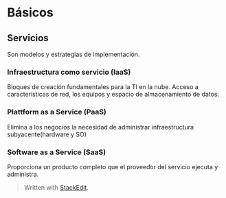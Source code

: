 # Básicos

## Servicios
Son modelos y estrategias de implementación.

### Infraestructura como servicio (IaaS)
Bloques de creación fundamentales para la TI en la nube.
Acceso a características de red, los equipos y espacio de almacenamiento de datos. 

### Plattform as a Service (PaaS)
Elimina a los negocios la necesidad de administrar infraestructura subyacente(hardware y SO) 

### Software as a Service (SaaS)
Proporciona un producto completo que el proveedor del servicio ejecuta y administra.


> Written with [StackEdit](https://stackedit.io/).
<!--stackedit_data:
eyJoaXN0b3J5IjpbLTExMTc5OTg3NDUsMTcxNTAwOTY0NSwxND
k2NzI4MDgxXX0=
-->